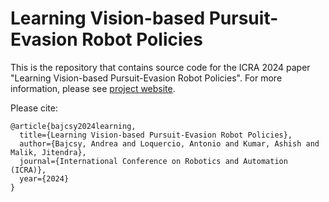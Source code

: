 # Learning Vision-based Pursuit-Evasion Robot Policies

This is the repository that contains source code for the ICRA 2024 paper "Learning Vision-based Pursuit-Evasion Robot Policies". For more information, please see [project website](https://abajcsy.github.io/vision-based-pursuit/).

Please cite:
```
@article{bajcsy2024learning,
  title={Learning Vision-based Pursuit-Evasion Robot Policies},
  author={Bajcsy, Andrea and Loquercio, Antonio and Kumar, Ashish and Malik, Jitendra},
  journal={International Conference on Robotics and Automation (ICRA)},
  year={2024}
}
```
